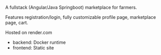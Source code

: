 A fullstack (Angular/Java Springboot) marketplace for farmers. 

Features registration/login, fully customizable profile page, marketplace page, cart.

Hosted on render.com
  - backend: Docker runtime
  - frontend: Static site
